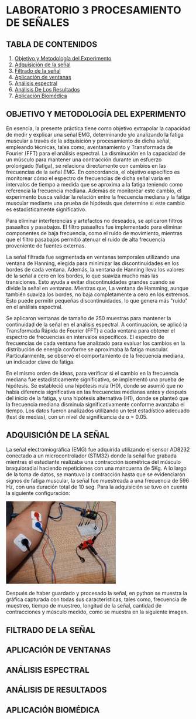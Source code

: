 # LABORATORIO 3 PROCESAMIENTO DE SEÑALES
## TABLA DE CONTENIDOS
1. [Objetivo y Metodología del Experimento](#objetivo-y-metodología-del-experimento)
2. [Adquisición de la señal](#adquisición-de-la-señal)
3. [Filtrado de la señal](#filtrado-de-la-señal)
4. [Aplicación de ventanas](#aplicación-de-ventanas)
5. [Análisis espectral](#análisis-espectral)
6. [Análisis De Los Resultados](#análisis-de-resultados)
7. [Aplicación Biomédica](#aplicación-biomédica)
## OBJETIVO Y METODOLOGÍA DEL EXPERIMENTO
En esencia, la presente práctica tiene como objetivo extrapolar la capacidad de medir y explicar una señal EMG, determinando y/o analizando la fatiga muscular a través de la adquisición y procesamiento de dicha señal, empleando técnicas, tales como, aventanamiento y Transformada de Fourier (FFT) para el análisis espectral. La disminución en la capacidad de un músculo para mantener una contracción durante un esfuerzo prolongado (fatiga), se relaciona directamente con cambios en las frecuencias de la señal EMG. En concordancia, el objetivo específico es monitorear cómo el espectro de frecuencias de dicha señal varía en intervalos de tiempo a medida que se aproxima a la fatiga teniendo como referencia la frecuencia mediana. Además de monitorear este cambio, el experimento busca validar la relación entre la frecuencia mediana y la fatiga muscular mediante una prueba de hipótesis que determine si este cambio es estadísticamente significativo.

Para eliminar interferencias y artefactos no deseados, se aplicaron filtros pasaaltos y pasabajos. El filtro pasaaltos fue implementado para eliminar componentes de baja frecuencia, como el ruido de movimiento, mientras que el filtro pasabajos permitió atenuar el ruido de alta frecuencia proveniente de fuentes externas.

La señal filtrada fue segmentada en ventanas temporales utilizando una ventana de Hanning, elegida para minimizar las discontinuidades en los bordes de cada ventana. Además, la ventana de Hanning lleva los valores de la señal a cero en los bordes, lo que suaviza mucho más las transiciones. Esto ayuda a evitar discontinuidades grandes cuando se divide la señal en ventanas. Mientras que, La ventana de Hamming, aunque también suaviza los bordes, no baja completamente a cero en los extremos. Esto puede permitir pequeñas discontinuidades, lo que genera más "ruido" en el análisis espectral.

Se aplicaron ventanas de tamaño de 250 muestras para mantener la continuidad de la señal en el análisis espectral. A continuación, se aplicó la Transformada Rápida de Fourier (FFT) a cada ventana para obtener el espectro de frecuencias en intervalos específicos. El espectro de frecuencias de cada ventana fue analizado para evaluar los cambios en la distribución de energía conforme se aproximaba la fatiga muscular. Particularmente, se observó el comportamiento de la frecuencia mediana, un indicador clave de fatiga.

En el mismo orden de ideas, para verificar si el cambio en la frecuencia mediana fue estadísticamente significativo, se implementó una prueba de hipótesis. Se estableció una hipótesis nula (H0), donde se asumió que no había diferencia significativa en las frecuencias medianas antes y después del inicio de la fatiga, y una hipótesis alternativa (H1), donde se planteó que la frecuencia mediana disminuía significativamente conforme avanzaba el tiempo. Los datos fueron analizados utilizando un test estadístico adecuado (test de medias), con un nivel de significancia de α = 0.05.

## ADQUISICIÓN DE LA SEÑAL 
La señal electromiográfica (EMG) fue adquirida utilizando el sensor AD8232 conectado a un microcontrolador (STM32) donde la señal fue grabada mientras el estudiante realizaba una contracción isométrica del músculo braquioradial haciendo repeticiones con una mancuerna de 5Kg. A lo largo de la toma de datos, se mantuvo la contracción hasta que se evidenciaron signos de fatiga muscular, la señal fue muestreada a una frecuencia de 596 Hz, con una duración total de 10 seg. Para la adquisición se tuvo en cuenta la siguiente configuración: 

<img src="EMG.jpg" alt="Configuración empleada" width="300"/>

Después de haber guardado y procesado la señal, en python se muestra la gráfica capturada con todas sus características, tales como, frecuencia de muestreo, tiempo de muestreo, longitud de la señal, cantidad de contracciones y músculo medido, como se muestra en la siguiente imagen. 

## FILTRADO DE LA SEÑAL 
## APLICACIÓN DE VENTANAS 
## ANÁLISIS ESPECTRAL
## ANÁLISIS DE RESULTADOS
## APLICACIÓN BIOMÉDICA
